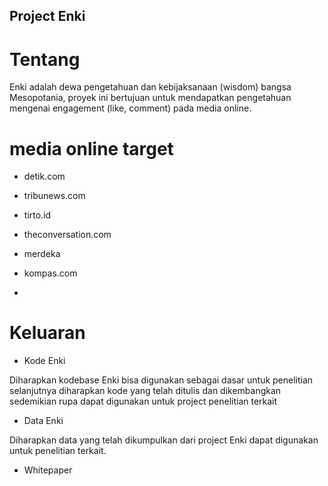 Project Enki
------------

# Tentang

Enki adalah dewa pengetahuan dan kebijaksanaan (wisdom) bangsa Mesopotania,
proyek ini bertujuan untuk mendapatkan pengetahuan mengenai engagement
(like, comment) pada media online. 


# media online target

- detik.com

- tribunews.com

- tirto.id

- theconversation.com

- merdeka

- kompas.com

- 

# Keluaran

- Kode Enki

Diharapkan kodebase Enki bisa digunakan sebagai dasar untuk penelitian 
selanjutnya diharapkan kode yang telah ditulis dan dikembangkan 
sedemikian rupa dapat digunakan untuk project penelitian terkait


- Data Enki

Diharapkan data yang telah dikumpulkan dari project Enki dapat digunakan untuk
penelitian terkait.


- Whitepaper

